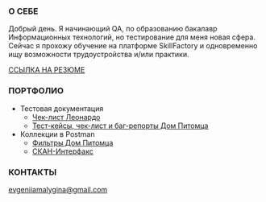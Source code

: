 ### О СЕБЕ
Добрый день. Я начинающий QA, по образованию бакалавр Информационных технологий, но тестирование для меня новая сфера. Сейчас я прохожу обучение на платформе SkillFactory и одновременно ищу возможности трудоустройства и/или практики.

[ССЫЛКА НА РЕЗЮМЕ](https://drive.google.com/file/d/179zKcOpSxPW8Yux3ZX9Fpd6n8HtTm8ve/view?usp=sharing)

### ПОРТФОЛИО
- Тестовая документация
    - [Чек-лист Леонардо](https://drive.google.com/drive/folders/14XVcLbeBeW09IfSu-lFE49JC9FYqNY4V?usp=sharing)
    - [Тест-кейсы, чек-лист и баг-репорты Дом Питомца](https://drive.google.com/drive/folders/1Vb5CQsUWI88mOl3RQYIyW5kW_fzVlhWN?usp=sharing)
- Коллекции в Postman
    - [Фильтры Дом Питомца](https://drive.google.com/drive/folders/1R54PobnIvxCGK3weLxPdJynj2YD17KLD?usp=sharing)
    - [СКАН-Интерфакс](https://drive.google.com/drive/folders/1PPz0yq1muv889KkvSRzuj_xZs8WOnMUo?usp=sharing)

### КОНТАКТЫ
evgeniiamalygina@gmail.com
